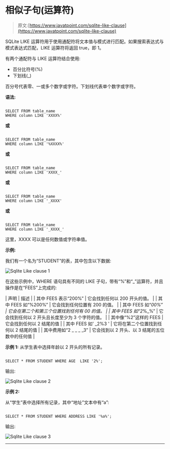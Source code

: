 # 相似子句(运算符)

> 原文:[https://www.javatpoint.com/sqlite-like-clause](https://www.javatpoint.com/sqlite-like-clause)

SQLite LIKE 运算符用于使用通配符将文本值与模式进行匹配。如果搜索表达式与模式表达式匹配，LIKE 运算符将返回 true，即 1。

有两个通配符与 LIKE 运算符结合使用:

*   百分比符号(%)
*   下划线(_)

百分号代表零、一或多个数字或字符。下划线代表单个数字或字符。

**语法:**

```

SELECT FROM table_name
WHERE column LIKE 'XXXX%'

```

**或**

```

SELECT FROM table_name
WHERE column LIKE '%XXXX%'

```

**或**

```

SELECT FROM table_name
WHERE column LIKE 'XXXX_'

```

**或**

```

SELECT FROM table_name
WHERE column LIKE '_XXXX'

```

**或**

```

SELECT FROM table_name
WHERE column LIKE '_XXXX_'

```

这里，XXXX 可以是任何数值或字符串值。

**示例:**

我们有一个名为“STUDENT”的表，其中包含以下数据:

![Sqlite Like clause 1](../Images/6fbc91d7cfa3da0aba28c52c8d2327ba.png)

在这些示例中，WHERE 语句具有不同的 LIKE 子句，带有“%”和“_”运算符，并且操作是在“FEES”上完成的:

| 声明 | 描述 |
| 其中 FEES 表示“200%” | 它会找到任何以 200 开头的值。 |
| 其中 FEES 如“%200%” | 它会找到任何位置有 200 的值。 |
| 其中 FEES 如“_00%” | 它会在第二个和第三个位置找到任何有 00 的值。 |
| 其中 FEES 如“2_%_%” | 它会找到任何以 2 开头且长度至少为 3 个字符的值。 |
| 其中像“%2”这样的 FEES | 它会找到任何以 2 结尾的值 |
| 其中 FEES 如' _2%3 ' | 它将在第二个位置找到任何以 2 结尾的值 |
| 其中费用如“2 _ _ _ _3” | 它会找到以 2 开头、以 3 结尾的五位数中的任何值 |

**示例 1:** 从学生表中选择年龄以 2 开头的所有记录。

```

SELECT * FROM STUDENT WHERE AGE  LIKE '2%'; 

```

输出:

![Sqlite Like clause 2](../Images/aa8c0a646b54e518350d71eff3d33768.png)

**示例 2:**

从“学生”表中选择所有记录，其中“地址”文本中有“a”:

```

SELECT * FROM STUDENT WHERE ADDRESS LIKE '%a%'; 

```

输出:

![Sqlite Like clause 3](../Images/63bdf279df38e07adc38ceb9e2034371.png)

* * *